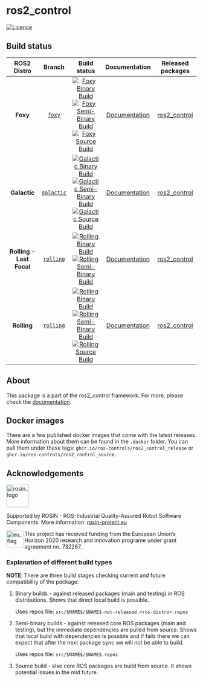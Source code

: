 # ros2_control

[![Licence](https://img.shields.io/badge/License-Apache%202.0-blue.svg)](https://opensource.org/licenses/Apache-2.0)


## Build status

ROS2 Distro | Branch | Build status | Documentation | Released packages
:---------: | :----: | :----------: | :-----------: | :---------------:
**Foxy** | [`foxy`](https://github.com/ros-controls/ros2_control/tree/foxy) | [![Foxy Binary Build](https://github.com/ros-controls/ros2_control/actions/workflows/foxy-binary-build.yml/badge.svg?branch=foxy)](https://github.com/ros-controls/ros2_control/actions/workflows/foxy-binary-build.yml?branch=foxy) <br /> [![Foxy Semi-Binary Build](https://github.com/ros-controls/ros2_control/actions/workflows/foxy-semi-binary-build.yml/badge.svg?branch=foxy)](https://github.com/ros-controls/ros2_control/actions/workflows/foxy-semi-binary-build.yml?branch=foxy) <br /> [![Foxy Source Build](https://github.com/ros-controls/ros2_control/actions/workflows/foxy-source-build.yml/badge.svg?branch=foxy)](https://github.com/ros-controls/ros2_control/actions/workflows/foxy-source-build.yml?branch=foxy) | [Documentation](https://control.ros.org/) | [ros2_control](https://index.ros.org/p/ros2_control/#foxy)
**Galactic** | [`galactic`](https://github.com/ros-controls/ros2_control/tree/galactic) | [![Galactic Binary Build](https://github.com/ros-controls/ros2_control/actions/workflows/galactic-binary-build.yml/badge.svg?branch=galactic)](https://github.com/ros-controls/ros2_control/actions/workflows/galactic-binary-build.yml?branch=galactic) <br /> [![Galactic Semi-Binary Build](https://github.com/ros-controls/ros2_control/actions/workflows/galactic-semi-binary-build.yml/badge.svg?branch=galactic)](https://github.com/ros-controls/ros2_control/actions/workflows/galactic-semi-binary-build.yml?branch=galactic) <br /> [![Galactic Source Build](https://github.com/ros-controls/ros2_control/actions/workflows/galactic-source-build.yml/badge.svg?branch=galactic)](https://github.com/ros-controls/ros2_control/actions/workflows/galactic-source-build.yml?branch=galactic) | [Documentation](https://control.ros.org/) | [ros2_control](https://index.ros.org/p/ros2_control/#galactic)
**Rolling - Last Focal** | [`rolling`](https://github.com/ros-controls/ros2_control/tree/rolling) | [![Rolling Binary Build](https://github.com/ros-controls/ros2_control/actions/workflows/rolling-binary-build-last-focal.yml/badge.svg?branch=master)](https://github.com/ros-controls/ros2_control/actions/workflows/rolling-binary-build-last-focal.yml?branch=master) <br /> [![Rolling Semi-Binary Build](https://github.com/ros-controls/ros2_control/actions/workflows/rolling-semi-binary-build-last-focal.yml/badge.svg?branch=master)](https://github.com/ros-controls/ros2_control/actions/workflows/rolling-semi-binary-build-last-focal.yml?branch=master) | [Documentation](https://control.ros.org/) | [ros2_control](https://index.ros.org/p/ros2_control/#rolling)
**Rolling** | [`rolling`](https://github.com/ros-controls/ros2_control/tree/rolling) | [![Rolling Binary Build](https://github.com/ros-controls/ros2_control/actions/workflows/rolling-binary-build.yml/badge.svg?branch=master)](https://github.com/ros-controls/ros2_control/actions/workflows/rolling-binary-build.yml?branch=master) <br /> [![Rolling Semi-Binary Build](https://github.com/ros-controls/ros2_control/actions/workflows/rolling-semi-binary-build.yml/badge.svg?branch=master)](https://github.com/ros-controls/ros2_control/actions/workflows/rolling-semi-binary-build.yml?branch=master) <br /> [![Rolling Source Build](https://github.com/ros-controls/ros2_control/actions/workflows/rolling-source-build.yml/badge.svg?branch=master)](https://github.com/ros-controls/ros2_control/actions/workflows/rolling-source-build.yml?branch=master) | [Documentation](https://control.ros.org/) | [ros2_control](https://index.ros.org/p/ros2_control/#rolling)


## About
This package is a part of the ros2_control framework.
For more, please check the [documentation](https://ros-controls.github.io/control.ros.org/).


## Docker images
There are a few published docker images that come with the latest releases. More information about them can be found in the `.docker` folder. You can pull them under these tags: `ghcr.io/ros-controls/ros2_control_release` or `ghcr.io/ros-controls/ros2_control_source`.


## Acknowledgements

<a href="http://rosin-project.eu">
  <img src="http://rosin-project.eu/wp-content/uploads/rosin_ack_logo_wide.png"
       alt="rosin_logo" height="60" >
</a>

Supported by ROSIN - ROS-Industrial Quality-Assured Robot Software Components.
More information: <a href="http://rosin-project.eu">rosin-project.eu</a>

<img src="http://rosin-project.eu/wp-content/uploads/rosin_eu_flag.jpg"
     alt="eu_flag" height="45" align="left" >

This project has received funding from the European Union’s Horizon 2020
research and innovation programe under grant agreement no. 732287.


### Explanation of different build types

**NOTE**: There are three build stages checking current and future compatibility of the package.

1. Binary builds - against released packages (main and testing) in ROS distributions. Shows that direct local build is possible.

   Uses repos file: `src/$NAME$/$NAME$-not-released.<ros-distro>.repos`

1. Semi-binary builds - against released core ROS packages (main and testing), but the immediate dependencies are pulled from source.
   Shows that local build with dependencies is possible and if fails there we can expect that after the next package sync we will not be able to build.

   Uses repos file: `src/$NAME$/$NAME$.repos`

1. Source build - also core ROS packages are build from source. It shows potential issues in the mid future.
